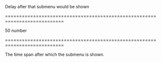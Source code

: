 <!--**
/*-------------------------------------------
    Auto-generated file. Do not modify.
-------------------------------------------

**-->
<!--d-->Delay after that submenu would be shown<!--/d-->
===========================================================================
<!--default-->50<!--/default-->
<!--type-->number<!--/type-->
===========================================================================

<!--shortDescription-->
The time span after which the submenu is shown.
<!--/shortDescription-->

<!--fullDescription-->

<!--/fullDescription-->